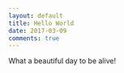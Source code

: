 ```yaml
---
layout: default
title: Hello World
date: 2017-03-09
comments: true
---
```


What a beautiful day to be alive!
